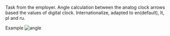 Task from the employer.
Angle calculation between the analog clock arrows based the values of digital clock.
Internationalize, adapted to en(default), lt, pl and ru.

Example
![angle](https://user-images.githubusercontent.com/34347865/45607588-1bbb1780-ba56-11e8-983b-a66e301aa9e2.gif)
